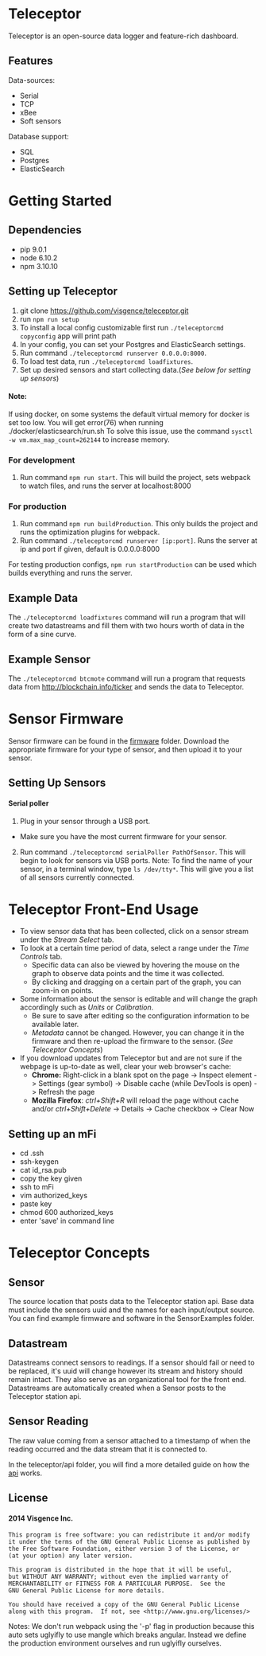 # Teleceptor

Teleceptor is an open-source data logger and feature-rich dashboard.

## Features
Data-sources:
  * Serial
  * TCP
  * xBee
  * Soft sensors

Database support:
  * SQL
  * Postgres
  * ElasticSearch

# Getting Started
## Dependencies
  * pip 9.0.1
  * node 6.10.2
  * npm 3.10.10


## Setting up Teleceptor
1. git clone https://github.com/visgence/teleceptor.git
2. run ```npm run setup```
3. To install a local config customizable first run ```./teleceptorcmd copyconfig``` app will print path
4. In your config, you can set your Postgres and ElasticSearch settings.
5. Run command ```./teleceptorcmd runserver 0.0.0.0:8000```.
6. To load test data, run ```./teleceptorcmd loadfixtures```.
7. Set up desired sensors and start collecting data.(_See below for setting up sensors_)

#### Note:
If using docker, on some systems the default virtual memory for docker is set too low. You will get error(76) when running ./docker/elasticsearch/run.sh
To solve this issue, use the command ```sysctl -w vm.max_map_count=262144``` to increase memory.

### For development
1. Run command ```npm run start```. This will build the project, sets webpack to watch files, and runs the server at localhost:8000

### For production
1. Run command ```npm run buildProduction```. This only builds the project and runs the optimization plugins for webpack.
2. Run command ```./teleceptorcmd runserver [ip:port]```. Runs the server at ip and port if given, default is 0.0.0.0:8000

For testing production configs, ```npm run startProduction``` can be used which builds everything and runs the server.

## Example Data
The ```./teleceptorcmd loadfixtures``` command will run a program that will create two datastreams and fill them with two hours worth of data in the form of a sine curve.

## Example Sensor
The ```./teleceptorcmd btcmote``` command will run a program that requests data from http://blockchain.info/ticker and sends the data to Teleceptor.


# Sensor Firmware
Sensor firmware can be found in the [firmware](https://github.com/visgence/teleceptor/tree/master/SensorExamples) folder. Download the appropriate firmware for your type of sensor, and then upload it to your sensor.

## Setting Up Sensors

#### Serial poller
1. Plug in your sensor through a USB port.
* Make sure you have the most current firmware for your sensor.
2. Run command ```./teleceptorcmd serialPoller PathOfSensor```. This will begin to look for sensors via USB ports.
Note: To find the name of your sensor, in a terminal window, type ```ls /dev/tty*```. This will give you a list of all sensors currently connected.


# Teleceptor Front-End Usage
* To view sensor data that has been collected, click on a sensor stream under the _Stream Select_ tab.
* To look at a certain time period of data, select a range under the _Time Controls_ tab.
  * Specific data can also be viewed by hovering the mouse on the graph to observe data points and the time it was collected.
  * By clicking and dragging on a certain part of the graph, you can zoom-in on points.
* Some information about the sensor is editable and will change the graph accordingly such as _Units_ or _Calibration_.
  * Be sure to save after editing so the configuration information to be available later.
  * _Metadata_ cannot be changed. However, you can change it in the firmware and then re-upload the firmware to the sensor. (_See Teleceptor Concepts_)
* If you download updates from Teleceptor but and are not sure if the webpage is up-to-date as well, clear your web browser's cache:
  * **Chrome:** Right-click in a blank spot on the page -> Inspect element -> Settings (gear symbol) -> Disable cache (while DevTools is open) -> Refresh the page
  * **Mozilla Firefox**: _ctrl+Shift+R_ will reload the page without cache and/or _ctrl+Shift+Delete_ -> Details -> Cache checkbox -> Clear Now


## Setting up an mFi
* cd .ssh
* ssh-keygen
* cat id_rsa.pub
* copy the key given
* ssh to mFi
* vim authorized_keys
* paste key
* chmod 600 authorized_keys
* enter 'save' in command line

# Teleceptor Concepts

## Sensor
The source location that posts data to the Teleceptor station api. Base data must include the sensors uuid and the names for each input/output source.
You can find example firmware and software in the SensorExamples folder.

## Datastream
Datastreams connect sensors to readings. If a sensor should fail or need to be replaced, it's uuid will change however its stream and history should remain intact. They also serve as an organizational tool for the front end.
Datastreams are automatically created when a Sensor posts to the Teleceptor station api.

## Sensor Reading
The raw value coming from a sensor attached to a timestamp of when the reading occurred and the data stream that it is connected to.

In the teleceptor/api folder, you will find a more detailed guide on how the [api](https://github.com/visgence/teleceptor/tree/dev/teleceptor/api) works.

## License
#### 2014 Visgence Inc.
    This program is free software: you can redistribute it and/or modify
    it under the terms of the GNU General Public License as published by
    the Free Software Foundation, either version 3 of the License, or
    (at your option) any later version.

    This program is distributed in the hope that it will be useful,
    but WITHOUT ANY WARRANTY; without even the implied warranty of
    MERCHANTABILITY or FITNESS FOR A PARTICULAR PURPOSE.  See the
    GNU General Public License for more details.

    You should have received a copy of the GNU General Public License
    along with this program.  If not, see <http://www.gnu.org/licenses/>

Notes:
We don't run webpack using the '-p' flag in production because this auto sets uglyifly to use mangle which breaks angular.
Instead we define the production environment ourselves and run uglyifly ourselves.

